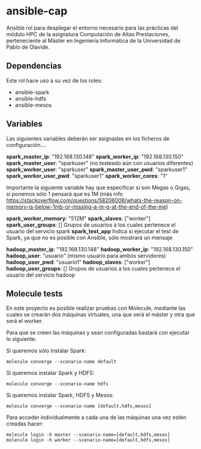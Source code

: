 # ansible-cap

Ansible rol para desplegar el entorno necesario para las prácticas del módulo HPC de la asignatura Computación de Altas Prestaciones,
perteneciente al Máster en Ingeniería Informática de la Universidad de Pablo de Olavide.

## Dependencias
Este rol hace uso a su vez de los roles:
  - ansible-spark
  - ansible-hdfs
  - ansible-mesos

## Variables
Las siguientes variables deberán ser asignadas en los ficheros de configuración....

**spark_master_ip**: "192.168.130.148"
**spark_worker_ip**: "192.168.130.150"
**spark_master_user**: "sparkuser"  (no testeado aún con usuarios diferentes)
**spark_worker_user**: "sparkuser"
**spark_master_user_pwd**: "sparkuser1"
**spark_worker_user_pwd**: "sparkuser1"
**spark_worker_cores**: "1"

Importante la siguiente variable hay que especificar si son Megas o Gigas, si ponemos sólo 1 pensará que es 1M
(más info https://stackoverflow.com/questions/58206006/whats-the-reason-on-memory-is-below-1mb-or-missing-a-m-g-at-the-end-of-the-me)

**spark_worker_memory**: "512M"
**spark_slaves**: ["worker"]
**spark_user_groups**: [] Grupos de usuarios a los cuales pertenece el usuario del servicio spark
**spark_test_app** Indica si ejecutar el test de Spark, ya que no es posible con Ansible, sólo mostrará un mensaje

**hadoop_master_ip**: "192.168.130.148"
**hadoop_worker_ip**: "192.168.130.150"
**hadoop_user**: "usuario" (mismo usuario para ambos servidores)
**hadoop_user_pwd**: "usuario1"
**hadoop_slaves**: ["worker"]
**hadoop_user_groups**: [] Grupos de usuarios a los cuales pertenece el usuario del servicio hadoop


## Molecule tests

En este proyecto es posible realizar pruebas con Molecule, mediante las cuales se crearán dos máquinas virtuales, una que será el máster
y otra que será el worker.

Para que se creen las máquinas y sean configuradas bastará con ejecutar lo siguiente:


Si queremos sólo instalar Spark:
```
molecule converge --scenario-name default
```

Si queremos instalar Spark y HDFS:
```
molecule converge --scenario-name hdfs
```

Si queremos instalar Spark, HDFS y Mesos:
```
molecule converge --scenario-name [default,hdfs,mesos]
```


Para acceder individualmente a cada una de las máquinas una vez estén creadas hacer:

```
molecule login -h master --scenario-name=[default,hdfs,mesos]
molecule login -h worker --scenario-name=[default,hdfs,mesos]
```
